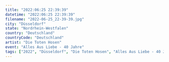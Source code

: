 ```yaml
---
title: "2022:06:25 22:39:39"
datetime: "2022:06:25 22:39:39"
filename: "2022-06-25_22-39-39.jpg"
city: "Düsseldorf"
state: "Nordrhein-Westfalen"
country: "Deutschland"
countryCode: "Deutschland"
artist: "Die Toten Hosen"
event: "Alles Aus Liebe - 40 Jahre"
tags: ["2022", "Düsseldorf", "Die Toten Hosen", "Alles Aus Liebe - 40 Jahre", Konzert, "Deutschland"]
---
```

